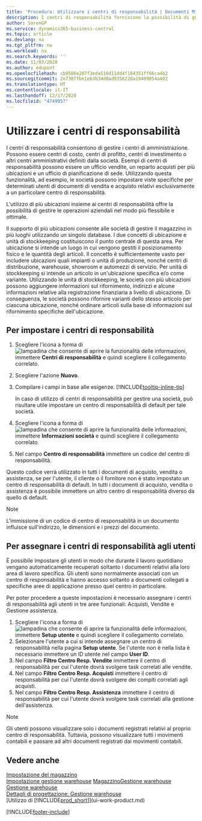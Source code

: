 ```yaml
---
title: 'Procedura: Utilizzare i centri di responsabilità | Documenti Microsoft'
description: I centri di responsabilità forniscono la possibilità di gestire centri di amministrazione. Possono essere centri di costo, centri di profitto, centri di investimento o altri centri amministrativi definiti dalla società.
author: SorenGP
ms.service: dynamics365-business-central
ms.topic: article
ms.devlang: na
ms.tgt_pltfrm: na
ms.workload: na
ms.search.keywords: ''
ms.date: 11/03/2020
ms.author: edupont
ms.openlocfilehash: cb9586e207f3eda516d11dd4f184351ff66ca4b2
ms.sourcegitcommit: 2e7307fbe1eb3b34d0ad9356226a19409054a402
ms.translationtype: HT
ms.contentlocale: it-IT
ms.lasthandoff: 12/17/2020
ms.locfileid: "4749957"
---
```

# <a name="work-with-responsibility-centers"></a>Utilizzare i centri di responsabilità

I centri di responsabilità consentono di gestire i centri di amministrazione. Possono essere centri di costo, centri di profitto, centri di investimento o altri centri amministrativi definiti dalla società. Esempi di centri di responsabilità possono essere un ufficio vendite, un reparto acquisti per più ubicazioni e un ufficio di pianificazione di sede. Utilizzando questa funzionalità, ad esempio, le società possono impostare viste specifiche per determinati utenti di documenti di vendita e acquisto relativi esclusivamente a un particolare centro di responsabilità.  

L'utilizzo di più ubicazioni insieme ai centri di responsabilità offre la possibilità di gestire le operazioni aziendali nel modo più flessibile e ottimale.

Il supporto di più ubicazioni consente alle società di gestire il magazzino in più luoghi utilizzando un singolo database. I due concetti di ubicazione e unità di stockkeeping costituiscono il punto centrale di questa area. Per ubicazione si intende un luogo in cui vengono gestiti il posizionamento fisico e le quantità degli articoli. Il concetto è sufficientemente vasto per includere ubicazioni quali impianti o unità di produzione, nonché centri di distribuzione, warehouse, showroom e automezzi di servizio. Per unità di stockkeeping si intende un articolo in un'ubicazione specifica e/o come variante. Utilizzando le unità di stockkeeping, le società con più ubicazioni possono aggiungere informazioni sul rifornimento, indirizzi e alcune informazioni relative alla registrazione finanziaria a livello di ubicazione. Di conseguenza, le società possono rifornire varianti dello stesso articolo per ciascuna ubicazione, nonché ordinare articoli sulla base di informazioni sul rifornimento specifiche dell'ubicazione.  

## <a name="to-set-up-a-responsibility-center"></a>Per impostare i centri di responsabilità

1. Scegliere l'icona a forma di ![lampadina che consente di aprire la funzionalità delle informazioni](media/ui-search/search_small.png "Informazioni sull'operazione che si desidera eseguire"), immettere **Centri di responsabilità** e quindi scegliere il collegamento correlato.  
2. Scegliere l'azione **Nuovo**.  
3. Compilare i campi in base alle esigenze. [!INCLUDE[tooltip-inline-tip](includes/tooltip-inline-tip_md.md)]  

    In caso di utilizzo di centri di responsabilità per gestire una società, può risultare utile impostare un centro di responsabilità di default per tale società.
4. Scegliere l'icona a forma di ![lampadina che consente di aprire la funzionalità delle informazioni](media/ui-search/search_small.png "Informazioni sull'operazione che si desidera eseguire"), immettere **Informazioni società** e quindi scegliere il collegamento correlato.
5. Nel campo **Centro di responsabilità** immettere un codice del centro di responsabilità.

Questo codice verrà utilizzato in tutti i documenti di acquisto, vendita o assistenza, se per l'utente, il cliente o il fornitore non è stato impostato un centro di responsabilità di default. In tutti i documenti di acquisto, vendita o assistenza è possibile immettere un altro centro di responsabilità diverso da quello di default.

> [!NOTE]  
> L'immissione di un codice di centro di responsabilità in un documento influisce sull'indirizzo, le dimensioni e i prezzi del documento.  

## <a name="to-assign-responsibility-centers-to-users"></a>Per assegnare i centri di responsabilità agli utenti

È possibile impostare gli utenti in modo che durante il lavoro quotidiano vengano automaticamente recuperati soltanto i documenti relativi alla loro area di lavoro specifica. Gli utenti sono normalmente associati con un centro di responsabilità e hanno accesso soltanto a documenti collegati a specifiche aree di applicazione presso quel centro in particolare.  

Per poter procedere a queste impostazioni è necessario assegnare i centri di responsabilità agli utenti in tre aree funzionali: Acquisti, Vendite e Gestione assistenza.  

1. Scegliere l'icona a forma di ![lampadina che consente di aprire la funzionalità delle informazioni](media/ui-search/search_small.png "Informazioni sull'operazione che si desidera eseguire"), immettere **Setup utente** e quindi scegliere il collegamento correlato.  
2. Selezionare l'utente a cui si intende assegnare un centro di responsabilità nella pagina **Setup utente**. Se l'utente non è nella lista è necessario immettere un ID utente nel campo **User ID**.  
3. Nel campo **Filtro Centro Resp. Vendite** immettere il centro di responsabilità per cui l'utente dovrà svolgere task correlati alle vendite.  
4. Nel campo  **Filtro Centro Resp. Acquisti** immettere il centro di responsabilità per cui l'utente dovrà svolgere dei compiti correlati agli acquisti.  
5. Nel campo **Filtro Centro Resp. Assistenza** immettere il centro di responsabilità per cui l'utente dovrà svolgere task correlati alla gestione dell'assistenza.  

> [!NOTE]  
> Gli utenti possono visualizzare solo i documenti registrati relativi al proprio centro di responsabilità. Tuttavia, possono visualizzare tutti i movimenti contabili e passare ad altri documenti registrati dai movimenti contabili.

## <a name="see-also"></a>Vedere anche

[Impostazione del magazzino](inventory-setup-inventory.md)  
[Impostazione gestione warehouse](warehouse-setup-warehouse.md)
[Magazzino](inventory-manage-inventory.md)[Gestione warehouse](warehouse-manage-warehouse.md)  
[Gestione warehouse](warehouse-manage-warehouse.md)  
[Dettagli di progettazione: Gestione warehouse](design-details-warehouse-management.md)  
[Utilizzo di [!INCLUDE[prod_short](includes/prod_short.md)]](ui-work-product.md)  


[!INCLUDE[footer-include](includes/footer-banner.md)]